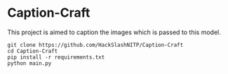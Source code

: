# Caption-Craft
This project is aimed to caption the images which is passed to this model.

```
git clone https://github.com/HackSlashNITP/Caption-Craft
cd Caption-Craft
pip install -r requirements.txt
python main.py
```
